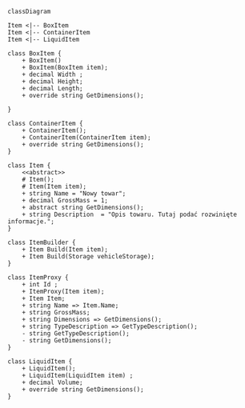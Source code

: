 ﻿```mermaid
classDiagram

Item <|-- BoxItem
Item <|-- ContainerItem
Item <|-- LiquidItem

class BoxItem {
    + BoxItem()
    + BoxItem(BoxItem item);
    + decimal Width ;
    + decimal Height;
    + decimal Length;
    + override string GetDimensions();

}

class ContainerItem {
    + ContainerItem();
    + ContainerItem(ContainerItem item);
    + override string GetDimensions();
}

class Item {
    <<abstract>>
    # Item();
    # Item(Item item);
    + string Name = "Nowy towar";
    + decimal GrossMass = 1;
    + abstract string GetDimensions();
    + string Description  = "Opis towaru. Tutaj podać rozwinięte informacje.";
}

class ItemBuilder {
    + Item Build(Item item);
    + Item Build(Storage vehicleStorage);
}

class ItemProxy {
    + int Id ;
    + ItemProxy(Item item);
    + Item Item;
    + string Name => Item.Name;
    + string GrossMass;
    + string Dimensions => GetDimensions();
    + string TypeDescription => GetTypeDescription();
    - string GetTypeDescription();
    - string GetDimensions();
}

class LiquidItem {
    + LiquidItem();
    + LiquidItem(LiquidItem item) ;
    + decimal Volume;
    + override string GetDimensions();
}

```